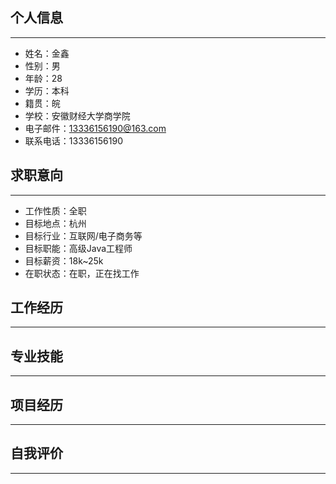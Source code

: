 ## 个人信息

---

- 姓名：金鑫
- 性别：男
- 年龄：28
- 学历：本科
- 籍贯：皖
- 学校：安徽财经大学商学院
- 电子邮件：13336156190@163.com
- 联系电话：13336156190

## 求职意向

---

- 工作性质：全职
- 目标地点：杭州
- 目标行业：互联网/电子商务等
- 目标职能：高级Java工程师
- 目标薪资：18k~25k
- 在职状态：在职，正在找工作

## 工作经历

---

## 专业技能

---

## 项目经历

---

## 自我评价

---

